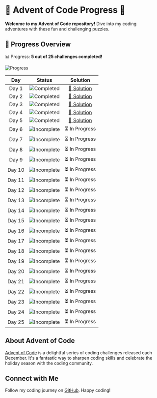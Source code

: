 
# 🎄 Advent of Code Progress 🌟

**Welcome to my Advent of Code repository!** Dive into my coding adventures with these fun and challenging puzzles.

## 🚀 Progress Overview

📊 Progress: **5 out of 25 challenges completed!**

![Progress](https://progress-bar.dev/20/?title=Completed&width=300)

| Day | Status | Solution |
|:---:|:------:|:--------:|
| Day 1 | ![Completed](https://img.shields.io/badge/Day%201-Completed-green) | [🔗 Solution](https://github.com/ziebamikolaj/advent-of-code-2023/blob/main/Day1/Day1.cs) |
| Day 2 | ![Completed](https://img.shields.io/badge/Day%202-Completed-green) | [🔗 Solution](https://github.com/ziebamikolaj/advent-of-code-2023/blob/main/Day2/Day2.cs) |
| Day 3 | ![Completed](https://img.shields.io/badge/Day%203-Completed-green) | [🔗 Solution](https://github.com/ziebamikolaj/advent-of-code-2023/blob/main/Day3/Day3.cs) |
| Day 4 | ![Completed](https://img.shields.io/badge/Day%204-Completed-green) | [🔗 Solution](https://github.com/ziebamikolaj/advent-of-code-2023/blob/main/Day4/Day4.cs) |
| Day 5 | ![Completed](https://img.shields.io/badge/Day%205-Completed-green) | [🔗 Solution](https://github.com/ziebamikolaj/advent-of-code-2023/blob/main/Day5/Day5.cs) |
| Day 6 | ![Incomplete](https://img.shields.io/badge/Day%206-Incomplete-red) | ⏳ In Progress |
| Day 7 | ![Incomplete](https://img.shields.io/badge/Day%207-Incomplete-red) | ⏳ In Progress |
| Day 8 | ![Incomplete](https://img.shields.io/badge/Day%208-Incomplete-red) | ⏳ In Progress |
| Day 9 | ![Incomplete](https://img.shields.io/badge/Day%209-Incomplete-red) | ⏳ In Progress |
| Day 10 | ![Incomplete](https://img.shields.io/badge/Day%2010-Incomplete-red) | ⏳ In Progress |
| Day 11 | ![Incomplete](https://img.shields.io/badge/Day%2011-Incomplete-red) | ⏳ In Progress |
| Day 12 | ![Incomplete](https://img.shields.io/badge/Day%2012-Incomplete-red) | ⏳ In Progress |
| Day 13 | ![Incomplete](https://img.shields.io/badge/Day%2013-Incomplete-red) | ⏳ In Progress |
| Day 14 | ![Incomplete](https://img.shields.io/badge/Day%2014-Incomplete-red) | ⏳ In Progress |
| Day 15 | ![Incomplete](https://img.shields.io/badge/Day%2015-Incomplete-red) | ⏳ In Progress |
| Day 16 | ![Incomplete](https://img.shields.io/badge/Day%2016-Incomplete-red) | ⏳ In Progress |
| Day 17 | ![Incomplete](https://img.shields.io/badge/Day%2017-Incomplete-red) | ⏳ In Progress |
| Day 18 | ![Incomplete](https://img.shields.io/badge/Day%2018-Incomplete-red) | ⏳ In Progress |
| Day 19 | ![Incomplete](https://img.shields.io/badge/Day%2019-Incomplete-red) | ⏳ In Progress |
| Day 20 | ![Incomplete](https://img.shields.io/badge/Day%2020-Incomplete-red) | ⏳ In Progress |
| Day 21 | ![Incomplete](https://img.shields.io/badge/Day%2021-Incomplete-red) | ⏳ In Progress |
| Day 22 | ![Incomplete](https://img.shields.io/badge/Day%2022-Incomplete-red) | ⏳ In Progress |
| Day 23 | ![Incomplete](https://img.shields.io/badge/Day%2023-Incomplete-red) | ⏳ In Progress |
| Day 24 | ![Incomplete](https://img.shields.io/badge/Day%2024-Incomplete-red) | ⏳ In Progress |
| Day 25 | ![Incomplete](https://img.shields.io/badge/Day%2025-Incomplete-red) | ⏳ In Progress |

## About Advent of Code

[Advent of Code](https://adventofcode.com/) is a delightful series of coding challenges released each December. It's a fantastic way to sharpen coding skills and celebrate the holiday season with the coding community.

## Connect with Me

Follow my coding journey on [GitHub](https://github.com/ziebamikolaj). Happy coding!

